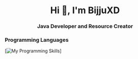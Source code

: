 <h1 align="center">Hi 👋, I'm BijjuXD</h1>
<h3 align="center">Java Developer and Resource Creator</h3>

### Programming Languages
[![My Programming Skills](https://skillicons.dev/icons?i=java,html,css,js,github,php,c++,maven,redis,mysql,sqlite&perline=6)]
